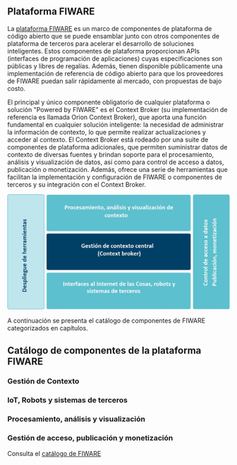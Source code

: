 ## Plataforma FIWARE
La [plataforma FIWARE](https://www.fiware.org/developers/catalogue/) es un marco de componentes de plataforma de código abierto que se puede ensamblar junto con otros componentes de plataforma de terceros para acelerar el desarrollo de soluciones inteligentes. Estos componentes de plataforma proporcionan APIs (interfaces de programación de aplicaciones) cuyas especificaciones son públicas y libres de regalías. Además, tienen disponible públicamente una implementación de referencia de código abierto para que los proveedores de FIWARE puedan salir rápidamente al mercado, con propuestas de bajo costo. 

El principal y único componente obligatorio de cualquier plataforma o solución "Powered by FIWARE" es el Context Broker (su implementación de referencia es llamada Orion Context Broker), que aporta una función fundamental en cualquier solución inteligente: la necesidad de administrar la información de contexto, lo que permite realizar actualizaciones y acceder al contexto. El Context Broker está rodeado por una suite de componentes de plataforma adicionales, que permiten suministrar datos de contexto de diversas fuentes y brindan soporte para el procesamiento, análisis y visualización de datos, así como para control de acceso a datos, publicación o monetización. Además, ofrece una serie de herramientas que facilitan la implementación y configuración de FIWARE o componentes de terceros y su integración con el Context Broker.

![model](./images//FGE-02.jpg) 

A continuación se presenta el catálogo de componentes de FIWARE categorizados en capítulos. 

## Catálogo de componentes de la plataforma FIWARE

### Gestión de Contexto

### IoT, Robots y sistemas de terceros

### Procesamiento, análisis y visualización

### Gestión de acceso, publicación y monetización


Consulta el [catálogo de FIWARE](https://www.fiware.org/developers/catalogue/) 
